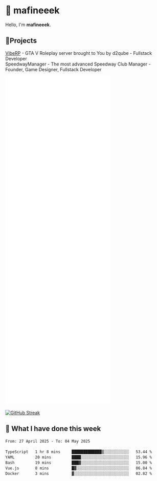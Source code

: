 # 👋 mafineeek
Hello, I'm **mafineeek**.

## 📝Projects

[VibeRP](https://v-rp.pl) - GTA V Roleplay server brought to You by d2qube - Fullstack Developer<br/>
SpeedwayManager - The most advanced Speedway Club Manager - Founder, Game Designer, Fullstack Developer


![](./github-metrics.svg)

[![GitHub Streak](https://streak-stats.demolab.com/?user=mafineeek)](https://git.io/streak-stats)

## 📰 What I have done this week
<!--START_SECTION:waka-->

```txt
From: 27 April 2025 - To: 04 May 2025

TypeScript   1 hr 8 mins     █████████████▒░░░░░░░░░░░   53.44 %
YAML         20 mins         ████░░░░░░░░░░░░░░░░░░░░░   15.96 %
Bash         19 mins         ███▓░░░░░░░░░░░░░░░░░░░░░   15.00 %
Vue.js       8 mins          █▓░░░░░░░░░░░░░░░░░░░░░░░   06.84 %
Docker       3 mins          ▓░░░░░░░░░░░░░░░░░░░░░░░░   02.82 %
```

<!--END_SECTION:waka-->
